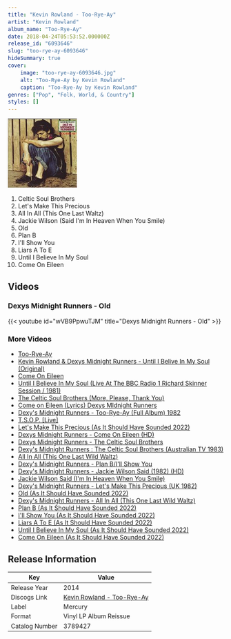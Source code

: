 ```yaml
---
title: "Kevin Rowland - Too-Rye-Ay"
artist: "Kevin Rowland"
album_name: "Too-Rye-Ay"
date: 2018-04-24T05:53:52.000000Z
release_id: "6093646"
slug: "too-rye-ay-6093646"
hideSummary: true
cover:
    image: "too-rye-ay-6093646.jpg"
    alt: "Too-Rye-Ay by Kevin Rowland"
    caption: "Too-Rye-Ay by Kevin Rowland"
genres: ["Pop", "Folk, World, & Country"]
styles: []
---
```


![Too-Rye-Ay by Kevin Rowland](too-rye-ay-6093646.jpg)

<!-- section break -->

1. Celtic Soul Brothers
2. Let's Make This Precious
3. All In All (This One Last Waltz)
4. Jackie Wilson (Said I'm In Heaven When You Smile)
5. Old
6. Plan B
7. I'll Show You
8. Liars A To E
9. Until I Believe In My Soul
10. Come On Eileen

<!-- section break -->




## Videos
### Dexys Midnight Runners - Old
{{< youtube id="wVB9PpwuTJM" title="Dexys Midnight Runners - Old" >}}<br>

### More Videos

- [Too-Rye-Ay](https://www.youtube.com/watch?v=v2DYDWModyg)
- [Kevin Rowland & Dexys Midnight Runners - Until I Belive In My Soul (Original)](https://www.youtube.com/watch?v=zEiRtCI6WJI)
- [Come On Eileen](https://www.youtube.com/watch?v=GbpnAGajyMc)
- [Until I Believe In My Soul (Live At The BBC Radio 1 Richard Skinner Session / 1981)](https://www.youtube.com/watch?v=TnIc8paR5-M)
- [The Celtic Soul Brothers (More, Please, Thank You)](https://www.youtube.com/watch?v=jPEYHEZvhRw)
- [Come on Eileen (Lyrics)  Dexys MIdnight Runners](https://www.youtube.com/watch?v=BULwdSEBThk)
- [Dexy's Midnight Runners - Too-Rye-Ay (Full Album) 1982](https://www.youtube.com/watch?v=ah3LDkefeUU)
- [T.S.O.P. [Live]](https://www.youtube.com/watch?v=EMbsPhGM3AI)
- [Let's Make This Precious (As It Should Have Sounded 2022)](https://www.youtube.com/watch?v=deew4kIh7kc)
- [Dexys Midnight Runners - Come On Eileen (HD)](https://www.youtube.com/watch?v=VjG3kdUp8qc)
- [Dexys Midnight Runners - The Celtic Soul Brothers](https://www.youtube.com/watch?v=sQkkzNic1Vs)
- [Dexy's Midnight Runners : The Celtic Soul Brothers  (Australian TV 1983)](https://www.youtube.com/watch?v=hENk6H_0PUM)
- [All In All (This One Last Wild Waltz)](https://www.youtube.com/watch?v=zJpbO8_2aqQ)
- [Dexy's Midnight Runners - Plan B/I'll Show You](https://www.youtube.com/watch?v=4CTfGEFaV3A)
- [Dexy's Midnight Runners - Jackie Wilson Said (1982) (HD)](https://www.youtube.com/watch?v=FLjlrNpKsSk)
- [Jackie Wilson Said (I'm In Heaven When You Smile)](https://www.youtube.com/watch?v=2zGL-7D6Rk4)
- [Dexy's Midnight Runners - Let's Make This Precious (UK 1982)](https://www.youtube.com/watch?v=zg0KPlYYycY)
- [Old (As It Should Have Sounded 2022)](https://www.youtube.com/watch?v=68Pz0grG40c)
- [Dexy's Midnight Runners  - All In All (This One Last Wild Waltz)](https://www.youtube.com/watch?v=xRjR6fMbCpI)
- [Plan B (As It Should Have Sounded 2022)](https://www.youtube.com/watch?v=uZHKz9y5Nyg)
- [I'll Show You (As It Should Have Sounded 2022)](https://www.youtube.com/watch?v=KfJGMJnvUVg)
- [Liars A To E (As It Should Have Sounded 2022)](https://www.youtube.com/watch?v=fJdPH1xcsZo)
- [Until I Believe In My Soul (As It Should Have Sounded 2022)](https://www.youtube.com/watch?v=VvrDUFcrxIs)
- [Come On Eileen (As It Should Have Sounded 2022)](https://www.youtube.com/watch?v=fVaQeoWzwRU)


## Release Information
|  Key           | Value                                                |
| ---------------| ---------------------------------------------------- |
| Release Year   | 2014                                   |
| Discogs Link   | [Kevin Rowland - Too-Rye-Ay](https://www.discogs.com/release/6093646-Kevin-Rowland-Dexys-Midnight-Runners-Too-Rye-Ay) |
| Label          | Mercury |
| Format         | Vinyl LP Album Reissue |
| Catalog Number | 3789427 |
